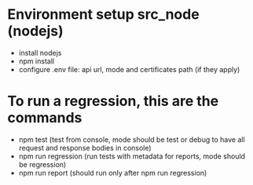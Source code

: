 
# Environment setup src_node (nodejs)
* install nodejs
* npm install
* configure .env file: api url, mode  and certificates path (if they apply)

# To run a regression, this are the commands
* npm test (test from console, mode should be test or debug to have all request and response bodies in console)
* npm run regression (run tests with metadata for reports, mode should be regression)
* npm run report (should run only after npm run regression)

  